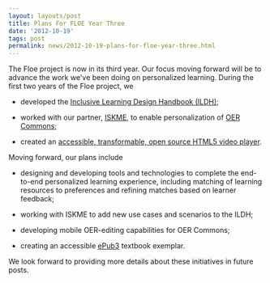 ```yaml
---
layout: layouts/post
title: Plans For FLOE Year Three
date: '2012-10-19'
tags: post
permalink: news/2012-10-19-plans-for-floe-year-three.html
---
```

The Floe project is now in its third year. Our focus moving forward will be to advance the
work we've been doing on personalized learning. During the first two years of the Floe project, we

- developed the [Inclusive Learning Design Handbook (ILDH)](http://handbook.floeproject.org/);

- worked with our partner, [ISKME](http://www.iskme.org/)</a>,
to enable personalization of [OER Commons](http://www.oercommons.org/);

- created an [accessible, transformable, open source HTML5 video player](https://build.fluidproject.org/videoPlayer/demos/Mammals.html)</a>.

Moving forward, our plans include

- designing and developing tools and technologies to complete the end-to-end
personalized learning experience, including matching of learning resources
to preferences and refining matches based on learner feedback;

- working with ISKME to add new use cases and scenarios to the ILDH;

- developing mobile OER-editing capabilities for OER Commons;

- creating an accessible [ePub3](http://idpf.org/epub/30) textbook exemplar.

We look forward to providing more details about these initiatives in future posts.
